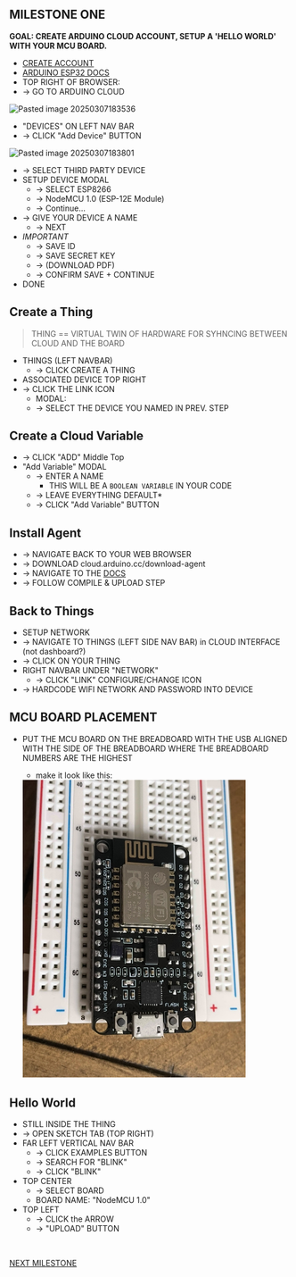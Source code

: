 
## MILESTONE ONE
**GOAL: CREATE ARDUINO CLOUD ACCOUNT, SETUP A 'HELLO WORLD' WITH YOUR MCU BOARD.**

- [CREATE ACCOUNT](https://login.arduino.cc/login)
- [ARDUINO ESP32 DOCS](https://docs.arduino.cc/arduino-cloud/guides/esp32/)
- TOP RIGHT OF BROWSER:
- -> GO TO ARDUINO CLOUD

![Pasted image 20250307183536](https://github.com/user-attachments/assets/fd8fd4f4-6fad-47a0-a4a9-e253cb0cd2e3)

- "DEVICES" ON LEFT NAV BAR
- -> CLICK "Add Device" BUTTON

![Pasted image 20250307183801](https://github.com/user-attachments/assets/a7b1004f-47f2-462e-9d48-c48f775d7519)

- -> SELECT THIRD PARTY DEVICE
- SETUP DEVICE MODAL
	- -> SELECT ESP8266
	- -> NodeMCU 1.0 (ESP-12E Module)
	- -> Continue...
- -> GIVE YOUR DEVICE A NAME
	- -> NEXT
- *IMPORTANT*
	- -> SAVE ID
	- -> SAVE SECRET KEY
	- -> (DOWNLOAD PDF)
	- -> CONFIRM SAVE + CONTINUE
- DONE

## Create a Thing
> THING == VIRTUAL TWIN OF HARDWARE FOR SYHNCING BETWEEN CLOUD AND THE BOARD
- THINGS (LEFT NAVBAR)
	- -> CLICK CREATE A THING
- ASSOCIATED DEVICE TOP RIGHT
- -> CLICK THE LINK ICON
	- MODAL:
	- -> SELECT THE DEVICE YOU NAMED IN PREV. STEP

## Create a Cloud Variable

- -> CLICK "ADD" Middle Top
- "Add Variable" MODAL
	- -> ENTER A NAME
		- THIS WILL BE A `BOOLEAN VARIABLE` IN YOUR CODE
	- -> LEAVE EVERYTHING DEFAULT*
	- -> CLICK "Add Variable" BUTTON

## Install Agent

- -> NAVIGATE BACK TO YOUR WEB BROWSER
- -> DOWNLOAD cloud.arduino.cc/download-agent
- -> NAVIGATE TO THE [DOCS](https://docs.arduino.cc/arduino-cloud/guides/esp32/)
- -> FOLLOW COMPILE & UPLOAD STEP

## Back to Things

- SETUP NETWORK
- -> NAVIGATE TO THINGS (LEFT SIDE NAV BAR) in CLOUD INTERFACE (not dashboard?)
- -> CLICK ON YOUR THING
- RIGHT NAVBAR UNDER "NETWORK"
	- -> CLICK "LINK" CONFIGURE/CHANGE ICON
- -> HARDCODE WIFI NETWORK AND PASSWORD INTO DEVICE

## MCU BOARD PLACEMENT

- PUT THE MCU BOARD ON THE BREADBOARD WITH THE USB ALIGNED WITH THE SIDE OF THE BREADBOARD WHERE THE BREADBOARD NUMBERS ARE THE HIGHEST
	- make it look like this: 

  <img title="1.1" alt="Attach the mcu board to the breadboard" src="../../.images/1.1.jpeg" width="400">

## Hello World

- STILL INSIDE THE THING
- -> OPEN SKETCH TAB (TOP RIGHT)
- FAR LEFT VERTICAL NAV BAR
	- -> CLICK EXAMPLES BUTTON
	- -> SEARCH FOR "BLINK"
	- -> CLICK "BLINK"
- TOP CENTER
    - -> SELECT BOARD
	- BOARD NAME: "NodeMCU 1.0"
- TOP LEFT
    - -> CLICK the ARROW
	- -> "UPLOAD" BUTTON

<br>

[NEXT MILESTONE](./2-MILESTONE.md)
